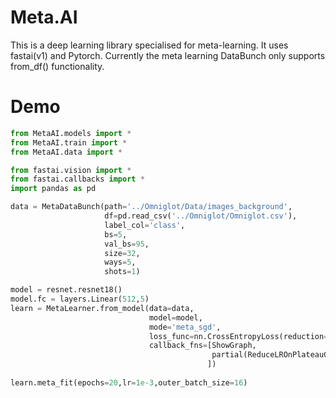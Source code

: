 # Meta.AI
This is a deep learning library specialised for meta-learning. It uses fastai(v1) and Pytorch. Currently the meta learning DataBunch only supports from_df() functionality. 

# Demo
```python
from MetaAI.models import *
from MetaAI.train import *
from MetaAI.data import *

from fastai.vision import *
from fastai.callbacks import *
import pandas as pd

data = MetaDataBunch(path='../Omniglot/Data/images_background',
                     df=pd.read_csv('../Omniglot/Omniglot.csv'),
                     label_col='class',
                     bs=5,
                     val_bs=95,
                     size=32,
                     ways=5,
                     shots=1)

model = resnet.resnet18()
model.fc = layers.Linear(512,5)
learn = MetaLearner.from_model(data=data,
                               model=model,
                               mode='meta_sgd',
                               loss_func=nn.CrossEntropyLoss(reduction='sum'),
                               callback_fns=[ShowGraph,
                                             partial(ReduceLROnPlateauCallback,patience=3,factor=0.1,min_delta=5e-3)
                                            ])
                                            
learn.meta_fit(epochs=20,lr=1e-3,outer_batch_size=16)                                            
```
